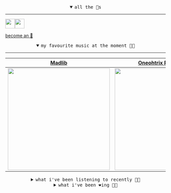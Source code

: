 <details open>

<summary align="center"><samp>all the 🥚s</samp></summary>
<hr />

<a href="https://github.com/pvinis"><img src="https://avatars.githubusercontent.com/u/100233?s=90&v=4" width="30" height="30" /><a href="https://github.com/maxPugh"><img src="https://avatars.githubusercontent.com/u/46350013?s=90&u=52a601eaa2d272b35477d096fe782ebf0a8a1f68&v=4" width="30" height="30" />

<samp><a href="https://github.com/bitttttten/bitttttten/stargazers">become an 🥚</a></samp>

</details>

<details open>

<summary align="center"><samp>my favourite music at the moment 🎵🎶</samp></summary>
<hr />

<!-- toc -->

| [Madlib](https://open.spotify.com/artist/5LhTec3c7dcqBvpLRWbMcf)                                                                                                 | [Oneohtrix Point Never](https://open.spotify.com/artist/2wPDbhaGXCqROrVmwDdCrK)                                                                                  | [Four Tet](https://open.spotify.com/artist/7Eu1txygG6nJttLHbZdQOh)                                                                                               | [Half Japanese](https://open.spotify.com/artist/1YPYaJyUobMi0eABhZo92N)                                                                                          |
| ---------------------------------------------------------------------------------------------------------------------------------------------------------------- | ---------------------------------------------------------------------------------------------------------------------------------------------------------------- | ---------------------------------------------------------------------------------------------------------------------------------------------------------------- | ---------------------------------------------------------------------------------------------------------------------------------------------------------------- |
| [<img src="https://i.scdn.co/image/e73ab683f7db79f808d05538cc4390b4e5d47804" width="320" height="auto">](https://open.spotify.com/artist/5LhTec3c7dcqBvpLRWbMcf) | [<img src="https://i.scdn.co/image/0513eb98de7ee505153e9175f79e3fb59457c9aa" width="320" height="auto">](https://open.spotify.com/artist/2wPDbhaGXCqROrVmwDdCrK) | [<img src="https://i.scdn.co/image/ab6761610000e5eb84e29d09b4917bec2700a0d7" width="320" height="auto">](https://open.spotify.com/artist/7Eu1txygG6nJttLHbZdQOh) | [<img src="https://i.scdn.co/image/343030cd1b4e0099e084929ca5ea0e71f761e657" width="320" height="auto">](https://open.spotify.com/artist/1YPYaJyUobMi0eABhZo92N) |

<!-- tocstop -->

</details>

<details>

<summary align="center"><samp>what i've been listening to recently 🎵🎶</samp></summary>
<hr />

<!-- toc -->

| [Bennington (2007)<br />John Maus](https://open.spotify.com/track/1wQL1hqKJNlOZr5vVgIytr)                                                                       | [Girls<br />Death In Vegas](https://open.spotify.com/track/4nommdoOeO0bovAgbvRhON)                                                                              | [Dead of Night<br />Orville Peck](https://open.spotify.com/track/08unC8N1V1dEcqiyi06g6W)                                                                        | [Where There's Smoke There's F…<br />Willie Griffin](https://open.spotify.com/track/6ZdbPU9At1M2bFmFaJJc26)                                                     |
| --------------------------------------------------------------------------------------------------------------------------------------------------------------- | --------------------------------------------------------------------------------------------------------------------------------------------------------------- | --------------------------------------------------------------------------------------------------------------------------------------------------------------- | --------------------------------------------------------------------------------------------------------------------------------------------------------------- |
| [<img src="https://i.scdn.co/image/c3ba0c904439b0f8cbb5727367cec5c0b7dbd33a" width="320" height="auto">](https://open.spotify.com/track/1wQL1hqKJNlOZr5vVgIytr) | [<img src="https://i.scdn.co/image/cc9def00c1a8500a225c39fba8911e130bcb5de0" width="320" height="auto">](https://open.spotify.com/track/4nommdoOeO0bovAgbvRhON) | [<img src="https://i.scdn.co/image/bb2055b78f4eec9b5e19cb9e9792395b71a4564b" width="320" height="auto">](https://open.spotify.com/track/08unC8N1V1dEcqiyi06g6W) | [<img src="https://i.scdn.co/image/ab67616d0000b273f40c2a4bf4d24505244194ad" width="320" height="auto">](https://open.spotify.com/track/6ZdbPU9At1M2bFmFaJJc26) |

<!-- tocstop -->

</details>

<details>

<summary align="center"><samp>what i've been ❤️ing 🎵🎶</samp></summary>
<hr />

<!-- toc -->

| [Valley Boy Goth<br />Various Artists](https://open.spotify.com/album/6KsTaQpjptXh6qCbWUvgk8)                                                                   | [The March That is Unstoppable<br />Danalogue, Alabaster DePlume](https://open.spotify.com/album/0RL4c6eMUpjjqUvWdMtBec)                                        | [New Love Cassette (Mark Ronso…<br />Angel Olsen](https://open.spotify.com/album/2eZ5bdqneW2YcfUMI9Kcbs)                                                        | [Yawn<br />Bullion](https://open.spotify.com/album/2oEZ6GTOXbcX7k3XyfCoQ0)                                                                                      |
| --------------------------------------------------------------------------------------------------------------------------------------------------------------- | --------------------------------------------------------------------------------------------------------------------------------------------------------------- | --------------------------------------------------------------------------------------------------------------------------------------------------------------- | --------------------------------------------------------------------------------------------------------------------------------------------------------------- |
| [<img src="https://i.scdn.co/image/ab67616d0000b273e5aa0c1e0e5388e5bd03b912" width="320" height="auto">](https://open.spotify.com/album/6KsTaQpjptXh6qCbWUvgk8) | [<img src="https://i.scdn.co/image/ab67616d0000b27360226dfc0cfb75ec787cde54" width="320" height="auto">](https://open.spotify.com/album/0RL4c6eMUpjjqUvWdMtBec) | [<img src="https://i.scdn.co/image/ab67616d0000b2734ec267a9558f73bdebbf52a0" width="320" height="auto">](https://open.spotify.com/album/2eZ5bdqneW2YcfUMI9Kcbs) | [<img src="https://i.scdn.co/image/ab67616d0000b273bde419e22878f571562fe302" width="320" height="auto">](https://open.spotify.com/album/2oEZ6GTOXbcX7k3XyfCoQ0) |

<!-- tocstop -->

</details>
